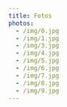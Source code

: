 ```yaml
---
title: Fotos
photos:
  - /img/0.jpg
  - /img/1.jpg
  - /img/3.jpg
  - /img/4.jpg
  - /img/5.jpg
  - /img/6.jpg
  - /img/7.jpg
  - /img/8.jpg
  - /img/9.jpg
---
```

